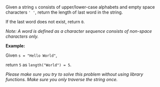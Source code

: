 <div class="markdown-content" id="problem-content">
<p>Given a string <code class="highlighter-rouge">s</code> consists of upper/lower-case alphabets and empty space characters <code class="highlighter-rouge">' '</code>, return the length of last word in the string.</p>
<p>If the last word does not exist, return <code class="highlighter-rouge">0</code>.</p>
<p><em>Note: A word is defined as a character sequence consists of non-space characters only.</em></p>
<p><strong>Example:</strong></p>
<p>Given <code class="highlighter-rouge">s = "Hello World"</code>,</p>
<p>return <code class="highlighter-rouge">5</code> as <code class="highlighter-rouge">length("World") = 5</code>.</p>
<p><em>Please make sure you try to solve this problem without using library functions. Make sure you only traverse the string once.</em></p>

</div>